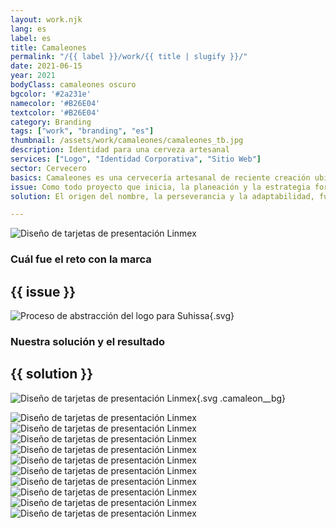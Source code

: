 ```yaml
---
layout: work.njk 
lang: es
label: es
title: Camaleones
permalink: "/{{ label }}/work/{{ title | slugify }}/"
date: 2021-06-15
year: 2021
bodyClass: camaleones oscuro
bgcolor: '#2a231e'
namecolor: '#B26E04'
textcolor: '#B26E04'
category: Branding
tags: ["work", "branding", "es"]
thumbnail: /assets/work/camaleones/camaleones_tb.jpg
description: Identidad para una cerveza artesanal
services: ["Logo", "Identidad Corporativa", "Sitio Web"]
sector: Cervecero
basics: Camaleones es una cervecería artesanal de reciente creación ubicada en Cancún, Quintana Roo. Su nombre surge por la historia de sus creadores, quienes tras la pandemia tuvieron que ganar la habilidad de adaptarse a la nueva realidad, sobrevivir a un entorno difícil, a una situación laboral y social adversa.
issue: Como todo proyecto que inicia, la planeación y la estrategia forman parte medular para una adecuada construcción de marca. Se contaba con un nombre adecuado, un producto de calidad pero en ese entonces aun en proceso de mejora. Pero también se carecía de un logo adecuado, una etiqueta memorable y atractiva, así como una identidad que pudiera reforzar el estilo de comunicación de esta cerveza.
solution: El origen del nombre, la perseverancia y la adaptabilidad, fueron valores muy importantes para su creación, por tal motivo se decide impulsar como premisa para su identidad. El producto se enfoca a un público dispuesto a probar nuevos sabores, a disfrutar una cerveza sin importar que la acompañen con unos tacos de la esquina, o bien una tarde tranquila en la playa con los amigos, o inclusive en una cena de 3 tiempos en un restaurante u hotel 5 estrellas.

---
```


![Diseño de tarjetas de presentación Linmex](/assets/work/camaleones/camaleones_fuente_servidor.jpg)

<div class="column__2">
    <div class="col__left">
        <h3>Cuál fue el reto con la marca</h3>
    </div>
    <div class="col__right">
        <h2>{{ issue }}</h2>
    </div>
</div>

![Proceso de abstracción del logo para Suhissa](/assets/work/camaleones/camaleones_logo_proceso.svg){.svg}

<div class="column__2 work__column__2">
    <div class="col__left">
        <h3>Nuestra solución y el resultado</h3>
    </div>
    <div class="col__right">
        <h2>{{ solution }}</h2>
    </div>
</div>

![Diseño de tarjetas de presentación Linmex](/assets/work/camaleones/camaleones_logo.gif){.svg .camaleon__bg}

![Diseño de tarjetas de presentación Linmex](/assets/work/camaleones/camaleones_sello_impreso.jpg)
![Diseño de tarjetas de presentación Linmex](/assets/work/camaleones/camaleones_tarjeta.jpg)
![Diseño de tarjetas de presentación Linmex](/assets/work/camaleones/camaleones_membrete.jpg)
![Diseño de tarjetas de presentación Linmex](/assets/work/camaleones/camaleones_botella.jpg)
![Diseño de tarjetas de presentación Linmex](/assets/work/camaleones/camaleones_session_ipa.jpg)
![Diseño de tarjetas de presentación Linmex](/assets/work/camaleones/camaleones_sabores_maltas.jpg)
![Diseño de tarjetas de presentación Linmex](/assets/work/camaleones/camaleones_vaso_servido.jpg)
![Diseño de tarjetas de presentación Linmex](/assets/work/camaleones/camaleones_tarro_servido.jpg)
![Diseño de tarjetas de presentación Linmex](/assets/work/camaleones/camaleones_corcholatas.jpg)
![Diseño de tarjetas de presentación Linmex](/assets/work/camaleones/camaleones_playera.jpg)